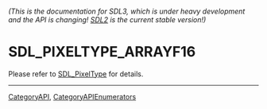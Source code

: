 ###### (This is the documentation for SDL3, which is under heavy development and the API is changing! [SDL2](https://wiki.libsdl.org/SDL2/) is the current stable version!)
# SDL_PIXELTYPE_ARRAYF16

Please refer to [SDL_PixelType](SDL_PixelType) for details.

----
[CategoryAPI](CategoryAPI), [CategoryAPIEnumerators](CategoryAPIEnumerators)

